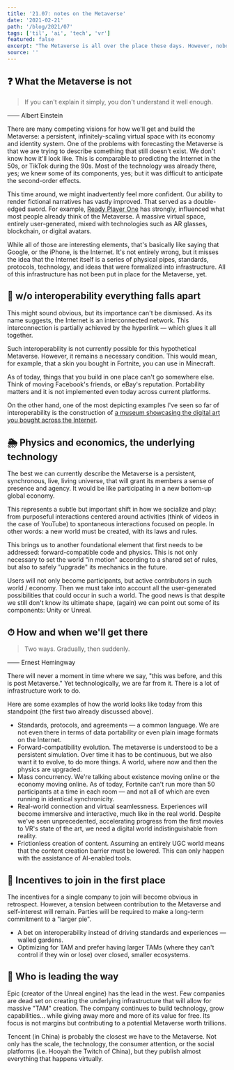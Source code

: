 ```yaml
---
title: '21.07: notes on the Metaverse'
date: '2021-02-21'
path: '/blog/2021/07'
tags: ['til', 'ai', 'tech', 'vr']
featured: false
excerpt: "The Metaverse is all over the place these days. However, nobody seems to know what they're talking about. This is a brief summary of everything I've learned so far around the topic."
source: ''
---
```


## ❓ What the Metaverse is not

> If you can't explain it simply, you don't understand it well enough.

—— Albert Einstein

There are many competing visions for how we'll get and build the Metaverse: a persistent, infinitely-scaling virtual space with its economy and identity system. One of the problems with forecasting the Metaverse is that we are trying to describe something that still doesn't exist. We don't know how it'll look like. This is comparable to predicting the Internet in the 50s, or TikTok during the 90s. Most of the technology was already there, yes; we knew some of its components, yes; but it was difficult to anticipate the second-order effects.

This time around, we might inadvertently feel more confident. Our ability to render fictional narratives has vastly improved. That served as a double-edged sword. For example, [Ready Player One](/blog/2018/ready-player-one) has strongly, influenced what most people already think of the Metaverse. A massive virtual space, entirely user-generated, mixed with technologies such as AR glasses, blockchain, or digital avatars.

While all of those are interesting elements, that's basically like saying that Google, or the iPhone, is the Internet. It's not entirely wrong, but it misses the idea that the Internet itself is a series of physical pipes, standards, protocols, technology, and ideas that were formalized into infrastructure. All of this infrastructure has not been put in place for the Metaverse, yet.

## 🛵 w/o interoperability everything falls apart

This might sound obvious, but its importance can't be dismissed. As its name suggests, the Internet is an interconnected network. This interconnection is partially achieved by the hyperlink — which glues it all together.

Such interoperability is not currently possible for this hypothetical Metaverse. However, it remains a necessary condition. This would mean, for example, that a skin you bought in Fortnite, you can use in Minecraft.

As of today, things that you build in one place can't go somewhere else. Think of moving Facebook's friends, or eBay's reputation. Portability matters and it is not implemented even today across current platforms.

On the other hand, one of the most depicting examples I've seen so far of interoperability is the construction of [a museum showcasing the digital art you bought across the Internet](https://somniumspace.com/parcel/3397).

## 🌦 Physics and economics, the underlying technology

The best we can currently describe the Metaverse is a persistent, synchronous, live, living universe, that will grant its members a sense of presence and agency. It would be like participating in a new bottom-up global economy.

This represents a subtle but important shift in how we socialize and play: from purposeful interactions centered around activities (think of videos in the case of YouTube) to spontaneous interactions focused on people. In other words: a new world must be created, with its laws and rules.

This brings us to another foundational element that first needs to be addressed: forward-compatible code and physics. This is not only necessary to set the world "in motion" according to a shared set of rules, but also to safely "upgrade" its mechanics in the future.

Users will not only become participants, but active contributors in such world / economy. Then we must take into account all the user-generated possibilities that could occur in such a world. The good news is that despite we still don't know its ultimate shape, (again) we can point out some of its components: Unity or Unreal.

## ⏱ How and when we'll get there

> Two ways. Gradually, then suddenly.

—— Ernest Hemingway

There will never a moment in time where we say, "this was before, and this is post Metaverse." Yet technologically, we are far from it. There is a lot of infrastructure work to do.

Here are some examples of how the world looks like today from this standpoint (the first two already discussed above).

- Standards, protocols, and agreements — a common language. We are not even there in terms of data portability or even plain image formats on the Internet.
- Forward-compatibility evolution. The metaverse is understood to be a persistent simulation. Over time it has to be continuous, but we also want it to evolve, to do more things. A world, where now and then the physics are upgraded.
- Mass concurrency. We're talking about existence moving online or the economy moving online. As of today, Fortnite can't run more than 50 participants at a time in each room — and not all of which are even running in identical synchronicity.
- Real-world connection and virtual seamlessness. Experiences will become immersive and interactive, much like in the real world. Despite we've seen unprecedented, accelerating progress from the first movies to VR's state of the art, we need a digital world indistinguishable from reality.
- Frictionless creation of content. Assuming an entirely UGC world means that the content creation barrier must be lowered. This can only happen with the assistance of AI-enabled tools.

## 🤔 Incentives to join in the first place

The incentives for a single company to join will become obvious in retrospect. However, a tension between contribution to the Metaverse and self-interest will remain. Parties will be required to make a long-term commitment to a "larger pie".

- A bet on interoperability instead of driving standards and experiences — walled gardens.
- Optimizing for TAM and prefer having larger TAMs (where they can't control if they win or lose) over closed, smaller ecosystems.

## 🏁 Who is leading the way

Epic (creator of the Unreal engine) has the lead in the west. Few companies are dead set on creating the underlying infrastructure that will allow for massive "TAM" creation. The company continues to build technology, grow capabilities... while giving away more and more of its value for free. Its focus is not margins but contributing to a potential Metaverse worth trillions.

Tencent (in China) is probably the closest we have to the Metaverse. Not only has the scale, the technology, the consumer attention, or the social platforms (i.e. Hooyah the Twitch of China), but they publish almost everything that happens virtually.
